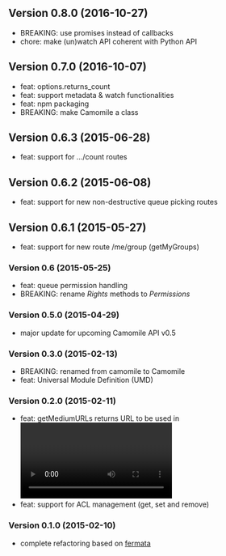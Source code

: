 ## Version 0.8.0 (2016-10-27)

  - BREAKING: use promises instead of callbacks
  - chore: make (un)watch API coherent with Python API

## Version 0.7.0 (2016-10-07)

  - feat: options.returns_count
  - feat: support metadata & watch functionalities
  - feat: npm packaging
  - BREAKING: make Camomile a class

## Version 0.6.3 (2015-06-28)

  - feat: support for .../count routes

## Version 0.6.2 (2015-06-08)

  - feat: support for new non-destructive queue picking routes

## Version 0.6.1 (2015-05-27)

  - feat: support for new route /me/group (getMyGroups)

### Version 0.6 (2015-05-25)

  - feat: queue permission handling
  - BREAKING: rename *Rights* methods to *Permissions*

### Version 0.5.0 (2015-04-29)

  - major update for upcoming Camomile API v0.5

### Version 0.3.0 (2015-02-13)

  - BREAKING: renamed from camomile to Camomile
  - feat: Universal Module Definition (UMD)

### Version 0.2.0 (2015-02-11)

  - feat: getMediumURLs returns URL to be used in <video> src attribute
  - feat: support for ACL management (get, set and remove)

### Version 0.1.0 (2015-02-10)

  - complete refactoring based on [fermata](https://github.com/natevw/fermata)
